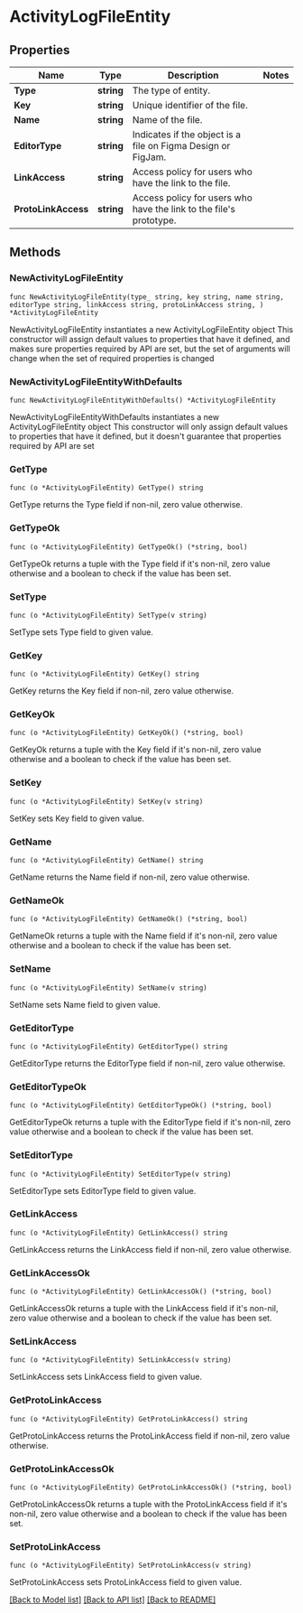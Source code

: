 # ActivityLogFileEntity

## Properties

Name | Type | Description | Notes
------------ | ------------- | ------------- | -------------
**Type** | **string** | The type of entity. | 
**Key** | **string** | Unique identifier of the file. | 
**Name** | **string** | Name of the file. | 
**EditorType** | **string** | Indicates if the object is a file on Figma Design or FigJam. | 
**LinkAccess** | **string** | Access policy for users who have the link to the file. | 
**ProtoLinkAccess** | **string** | Access policy for users who have the link to the file&#39;s prototype. | 

## Methods

### NewActivityLogFileEntity

`func NewActivityLogFileEntity(type_ string, key string, name string, editorType string, linkAccess string, protoLinkAccess string, ) *ActivityLogFileEntity`

NewActivityLogFileEntity instantiates a new ActivityLogFileEntity object
This constructor will assign default values to properties that have it defined,
and makes sure properties required by API are set, but the set of arguments
will change when the set of required properties is changed

### NewActivityLogFileEntityWithDefaults

`func NewActivityLogFileEntityWithDefaults() *ActivityLogFileEntity`

NewActivityLogFileEntityWithDefaults instantiates a new ActivityLogFileEntity object
This constructor will only assign default values to properties that have it defined,
but it doesn't guarantee that properties required by API are set

### GetType

`func (o *ActivityLogFileEntity) GetType() string`

GetType returns the Type field if non-nil, zero value otherwise.

### GetTypeOk

`func (o *ActivityLogFileEntity) GetTypeOk() (*string, bool)`

GetTypeOk returns a tuple with the Type field if it's non-nil, zero value otherwise
and a boolean to check if the value has been set.

### SetType

`func (o *ActivityLogFileEntity) SetType(v string)`

SetType sets Type field to given value.


### GetKey

`func (o *ActivityLogFileEntity) GetKey() string`

GetKey returns the Key field if non-nil, zero value otherwise.

### GetKeyOk

`func (o *ActivityLogFileEntity) GetKeyOk() (*string, bool)`

GetKeyOk returns a tuple with the Key field if it's non-nil, zero value otherwise
and a boolean to check if the value has been set.

### SetKey

`func (o *ActivityLogFileEntity) SetKey(v string)`

SetKey sets Key field to given value.


### GetName

`func (o *ActivityLogFileEntity) GetName() string`

GetName returns the Name field if non-nil, zero value otherwise.

### GetNameOk

`func (o *ActivityLogFileEntity) GetNameOk() (*string, bool)`

GetNameOk returns a tuple with the Name field if it's non-nil, zero value otherwise
and a boolean to check if the value has been set.

### SetName

`func (o *ActivityLogFileEntity) SetName(v string)`

SetName sets Name field to given value.


### GetEditorType

`func (o *ActivityLogFileEntity) GetEditorType() string`

GetEditorType returns the EditorType field if non-nil, zero value otherwise.

### GetEditorTypeOk

`func (o *ActivityLogFileEntity) GetEditorTypeOk() (*string, bool)`

GetEditorTypeOk returns a tuple with the EditorType field if it's non-nil, zero value otherwise
and a boolean to check if the value has been set.

### SetEditorType

`func (o *ActivityLogFileEntity) SetEditorType(v string)`

SetEditorType sets EditorType field to given value.


### GetLinkAccess

`func (o *ActivityLogFileEntity) GetLinkAccess() string`

GetLinkAccess returns the LinkAccess field if non-nil, zero value otherwise.

### GetLinkAccessOk

`func (o *ActivityLogFileEntity) GetLinkAccessOk() (*string, bool)`

GetLinkAccessOk returns a tuple with the LinkAccess field if it's non-nil, zero value otherwise
and a boolean to check if the value has been set.

### SetLinkAccess

`func (o *ActivityLogFileEntity) SetLinkAccess(v string)`

SetLinkAccess sets LinkAccess field to given value.


### GetProtoLinkAccess

`func (o *ActivityLogFileEntity) GetProtoLinkAccess() string`

GetProtoLinkAccess returns the ProtoLinkAccess field if non-nil, zero value otherwise.

### GetProtoLinkAccessOk

`func (o *ActivityLogFileEntity) GetProtoLinkAccessOk() (*string, bool)`

GetProtoLinkAccessOk returns a tuple with the ProtoLinkAccess field if it's non-nil, zero value otherwise
and a boolean to check if the value has been set.

### SetProtoLinkAccess

`func (o *ActivityLogFileEntity) SetProtoLinkAccess(v string)`

SetProtoLinkAccess sets ProtoLinkAccess field to given value.



[[Back to Model list]](../README.md#documentation-for-models) [[Back to API list]](../README.md#documentation-for-api-endpoints) [[Back to README]](../README.md)


